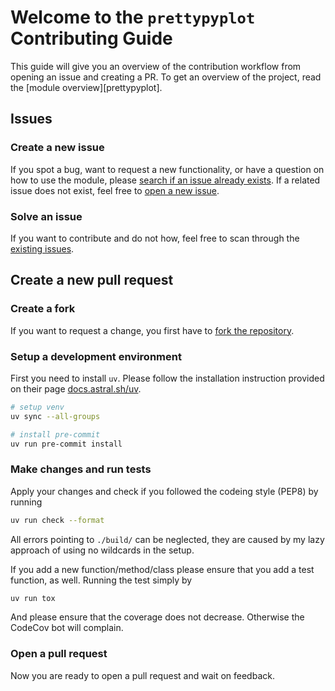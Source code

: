 # Welcome to the `prettypyplot` Contributing Guide

This guide will give you an overview of the contribution workflow from opening an issue and creating a PR. To get an overview of the project, read the [module overview][prettypyplot].

## Issues

### Create a new issue

If you spot a bug, want to request a new functionality, or have a question on how to use the module, please [search if an issue already exists](https://github.com/braniii/prettypyplot/issues). If a related issue does not exist, feel free to [open a new issue](https://github.com/braniii/prettypyplot/issues/new/choose).

### Solve an issue

If you want to contribute and do not how, feel free to scan through the [existing issues](https://github.com/braniii/prettypyplot/issues).

## Create a new pull request
### Create a fork

If you want to request a change, you first have to [fork the repository](https://github.com/braniii/prettypyplot/fork).

### Setup a development environment

First you need to install `uv`. Please follow the installation instruction provided on their page [docs.astral.sh/uv](https://docs.astral.sh/uv/).

```bash
# setup venv
uv sync --all-groups

# install pre-commit
uv run pre-commit install
```

### Make changes and run tests

Apply your changes and check if you followed the codeing style (PEP8) by running
```bash
uv run check --format
```

All errors pointing to `./build/` can be neglected, they are caused by my lazy approach of using no wildcards in the setup.

If you add a new function/method/class please ensure that you add a test function, as well. Running the test simply by
```bash
uv run tox
```
And please ensure that the coverage does not decrease. Otherwise the CodeCov bot will complain.

### Open a pull request

Now you are ready to open a pull request and wait on feedback.
